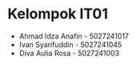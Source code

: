 # Kelompok IT01

- Ahmad Idza Anafin - 5027241017
- Ivan Syarifuddin - 5027241045
- Diva Aulia Rosa - 5027241003
